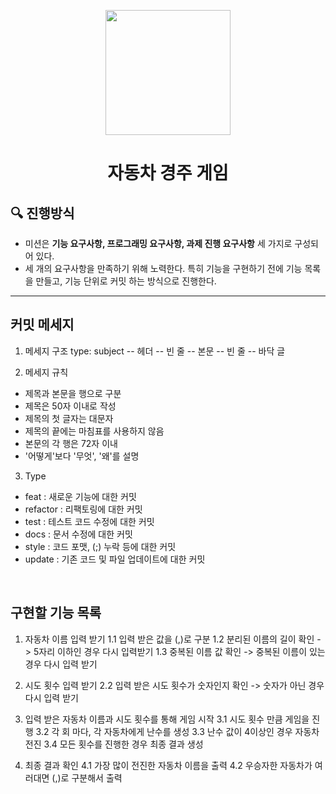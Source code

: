 <p align="middle" >
  <img width="200px;" src="https://github.com/woowacourse/javascript-racingcar-precourse/blob/main/images/racingcar_icon.png?raw=true"/>
</p>
<h1 align="middle">자동차 경주 게임</h1>

## 🔍 진행방식

- 미션은 **기능 요구사항, 프로그래밍 요구사항, 과제 진행 요구사항** 세 가지로 구성되어 있다.
- 세 개의 요구사항을 만족하기 위해 노력한다. 특히 기능을 구현하기 전에 기능 목록을 만들고, 기능 단위로 커밋 하는 방식으로 진행한다.

---
## 커밋 메세지
1. 메세지 구조
  type: subject -- 헤더 
  -- 빈 줄 
  -- 본문 
  -- 빈 줄 
  -- 바닥 글

2. 메세지 규칙
  * 제목과 본문을 행으로 구분
  * 제목은 50자 이내로 작성
  * 제목의 첫 글자는 대문자
  * 제목의 끝에는 마침표를 사용하지 않음
  * 본문의 각 행은 72자 이내
  * '어떻게'보다 '무엇', '왜'를 설명

3. Type
  * feat : 새로운 기능에 대한 커밋
  * refactor : 리팩토링에 대한 커밋
  * test : 테스트 코드 수정에 대한 커밋
  * docs : 문서 수정에 대한 커밋
  * style : 코드 포맷, (;) 누락 등에 대한 커밋
  * update : 기존 코드 및 파일 업데이트에 대한 커밋
<br>

## 구현할 기능 목록
1. 자동차 이름 입력 받기
  1.1 입력 받은 값을 (,)로 구분
  1.2 분리된 이름의 길이 확인
    -> 5자리 이하인 경우 다시 입력받기
  1.3 중복된 이름 값 확인
    -> 중복된 이름이 있는 경우 다시 입력 받기

2. 시도 횟수 입력 받기
  2.2 입력 받은 시도 횟수가 숫자인지 확인
    -> 숫자가 아닌 경우 다시 입력 받기
  
3. 입력 받은 자동차 이름과 시도 횟수를 통해 게임 시작
  3.1 시도 횟수 만큼 게임을 진행
  3.2 각 회 마다, 각 자동차에게 난수를 생성
  3.3 난수 값이 4이상인 경우 자동차 전진
  3.4 모든 횟수를 진행한 경우 최종 결과 생성

4. 최종 결과 확인
  4.1 가장 많이 전진한 자동차 이름을 출력
  4.2 우승자한 자동차가 여러대면 (,)로 구분해서 출력
